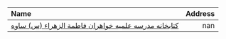 | Name                                                           |   Address |
|:---------------------------------------------------------------|----------:|
| [کتابخانه مدرسه علمیه خواهران فاطمة الزهراء (س) ساوه](http://) |       nan |